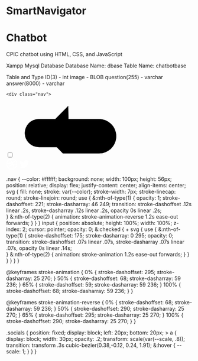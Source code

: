 # SmartNavigator
# Chatbot
CPIC chatbot using HTML, CSS, and JavaScript


Xampp Mysql Database
	Database Name: dbase
	Table Name: chatbotbase

Table and Type
	ID(3) - int
	image - BLOB
	question(255) - varchar
	answer(8000) - varchar














	<div class="nav">
  <input type="checkbox" />
  <svg>
    <use xlink:href="#menu" />
    <use xlink:href="#menu" />
  </svg>
</div>

<!-- SVG -->
<svg xmlns="http://www.w3.org/2000/svg" style="display: none;">
  <symbol xmlns="http://www.w3.org/2000/svg" viewBox="0 0 100 56" id="menu">
    <path d="M48.33,45.6H18a14.17,14.17,0,0,1,0-28.34H78.86a17.37,17.37,0,0,1,0,34.74H42.33l-21-21.26L47.75,4"/>
  </symbol>
</svg>


<!--- ## DRIBBBLE + TWITTER ############# -->
<div class="socials">
  <a class="dribbble" href="https://dribbble.com/shots/9912683-Menu-animation" target="_blank"><svg xmlns="http://www.w3.org/2000/svg" width="30" height="30" viewBox="0 0 32 32"><path fill-rule="evenodd" clip-rule="evenodd" fill="white" d="M16 0C7.16703 0 0 7.16703 0 16C0 24.833 7.16703 32 16 32C24.8156 32 32 24.833 32 16C32 7.16703 24.8156 0 16 0ZM26.5683 7.37527C28.4772 9.70065 29.6226 12.6681 29.6573 15.8785C29.2061 15.7918 24.6941 14.872 20.1475 15.4447C20.0434 15.2191 19.9566 14.9761 19.8525 14.7332C19.5748 14.0738 19.2625 13.397 18.9501 12.7549C23.9826 10.7072 26.2733 7.75705 26.5683 7.37527ZM16 2.36009C19.4707 2.36009 22.6464 3.66161 25.0586 5.7961C24.8156 6.14317 22.7505 8.90239 17.8915 10.7245C15.6529 6.61171 13.1714 3.24512 12.7896 2.72451C13.8134 2.48156 14.8894 2.36009 16 2.36009ZM10.1866 3.64425C10.551 4.13015 12.9805 7.5141 15.2538 11.5401C8.86768 13.2408 3.22777 13.2061 2.62039 13.2061C3.50542 8.9718 6.36876 5.44902 10.1866 3.64425ZM2.32538 16.0174C2.32538 15.8785 2.32538 15.7397 2.32538 15.6009C2.9154 15.6182 9.54447 15.705 16.3644 13.6573C16.7636 14.4208 17.128 15.2017 17.4751 15.9826C17.3015 16.0347 17.1106 16.0868 16.9371 16.1388C9.89154 18.4121 6.14317 24.6247 5.8308 25.1453C3.6616 22.7332 2.32538 19.5228 2.32538 16.0174ZM16 29.6746C12.8416 29.6746 9.92625 28.5987 7.61822 26.7939C7.86117 26.2907 10.6377 20.9458 18.3427 18.256C18.3774 18.2386 18.3948 18.2386 18.4295 18.2213C20.3557 23.2017 21.1367 27.3839 21.3449 28.5813C19.6963 29.2928 17.8915 29.6746 16 29.6746ZM23.6182 27.3319C23.4794 26.4989 22.7505 22.5076 20.9631 17.5965C25.2495 16.9197 28.9978 18.0304 29.4664 18.1866C28.8764 21.987 26.6898 25.2668 23.6182 27.3319Z" fill="#EA4C89"></path></svg></a>
  <a class="twitter" href="https://twitter.com/MilanRaring" target="_blank"><svg xmlns="http://www.w3.org/2000/svg" width="30" height="30" viewBox="0 0 72 72"><path fill="white" d="M67.812 16.141a26.246 26.246 0 0 1-7.519 2.06 13.134 13.134 0 0 0 5.756-7.244 26.127 26.127 0 0 1-8.313 3.176A13.075 13.075 0 0 0 48.182 10c-7.229 0-13.092 5.861-13.092 13.093 0 1.026.118 2.021.338 2.981-10.885-.548-20.528-5.757-26.987-13.679a13.048 13.048 0 0 0-1.771 6.581c0 4.542 2.312 8.551 5.824 10.898a13.048 13.048 0 0 1-5.93-1.638c-.002.055-.002.11-.002.162 0 6.345 4.513 11.638 10.504 12.84a13.177 13.177 0 0 1-3.449.457c-.846 0-1.667-.078-2.465-.231 1.667 5.2 6.499 8.986 12.23 9.09a26.276 26.276 0 0 1-16.26 5.606A26.21 26.21 0 0 1 4 55.976a37.036 37.036 0 0 0 20.067 5.882c24.083 0 37.251-19.949 37.251-37.249 0-.566-.014-1.134-.039-1.694a26.597 26.597 0 0 0 6.533-6.774z"></path></svg></a>
</div> 







.nav {
  --color: #ffffff; 
  background: none;
  width: 100px;
  height: 56px;
  position: relative;
  display: flex;
  justify-content: center;
  align-items: center;
  svg {
    fill: none;
    stroke: var(--color);
    stroke-width: 7px;
    stroke-linecap: round;
    stroke-linejoin: round;
    use {
      &:nth-of-type(1) {
        opacity: 1;
        stroke-dashoffset: 221;
        stroke-dasharray: 46 249;
        transition: stroke-dashoffset .12s linear .2s, stroke-dasharray .12s linear .2s, opacity 0s linear .2s;  
      }
      &:nth-of-type(2) {
        animation: stroke-animation-reverse 1.2s ease-out forwards;
      } 
    }
  }
  input {
    position: absolute;
    height: 100%;
    width: 100%;
    z-index: 2;
    cursor: pointer;
    opacity: 0;
    &:checked {
      + svg {
        use {
          &:nth-of-type(1) {
            stroke-dashoffset: 175;
            stroke-dasharray: 0 295;
            opacity: 0;
            transition: stroke-dashoffset .07s linear .07s, stroke-dasharray .07s linear .07s, opacity 0s linear .14s;  
          }
          &:nth-of-type(2) {
            animation: stroke-animation 1.2s ease-out forwards;
          } 
        }
      }
    }
  }
}

@keyframes stroke-animation {
  0% {
    stroke-dashoffset: 295;
    stroke-dasharray: 25 270;
  }
  50% {
    stroke-dashoffset: 68;
    stroke-dasharray: 59 236;
  }
  65% {
    stroke-dashoffset: 59;
    stroke-dasharray: 59 236;
  }
  100% {
    stroke-dashoffset: 68;
    stroke-dasharray: 59 236;
  }
}

@keyframes stroke-animation-reverse {
  0% {
    stroke-dashoffset: 68;
    stroke-dasharray: 59 236;
  }
  50% {
    stroke-dashoffset: 290;
    stroke-dasharray: 25 270;
  }
  65% {
    stroke-dashoffset: 295;
    stroke-dasharray: 25 270;
  }
  100% {
    stroke-dashoffset: 290;
    stroke-dasharray: 25 270;
  }
}


  .socials {
    position: fixed;
    display: block;
    left: 20px;
    bottom: 20px;
    > a {
      display: block;
      width: 30px;
      opacity: .2;
      transform: scale(var(--scale, .8));
      transition: transform .3s cubic-bezier(0.38,-0.12, 0.24, 1.91);
      &:hover {
        --scale: 1;
      }
    }
  }




